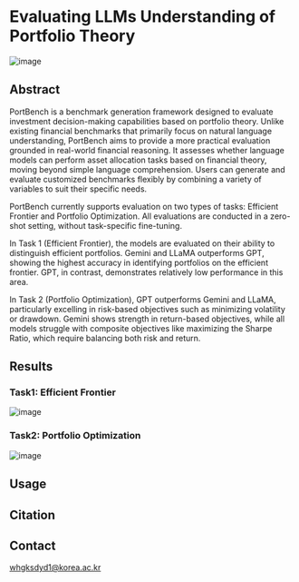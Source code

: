 # Evaluating LLMs Understanding of Portfolio Theory
![image](https://github.com/user-attachments/assets/85d9d99c-1de8-435f-a46d-ccca12cb0a24)

## Abstract
PortBench is a benchmark generation framework designed to evaluate investment decision-making capabilities based on portfolio theory.
Unlike existing financial benchmarks that primarily focus on natural language understanding, PortBench aims to provide a more practical evaluation grounded in real-world financial reasoning.
It assesses whether language models can perform asset allocation tasks based on financial theory, moving beyond simple language comprehension.
Users can generate and evaluate customized benchmarks flexibly by combining a variety of variables to suit their specific needs.

PortBench currently supports evaluation on two types of tasks: Efficient Frontier and Portfolio Optimization.
All evaluations are conducted in a zero-shot setting, without task-specific fine-tuning.

In Task 1 (Efficient Frontier), the models are evaluated on their ability to distinguish efficient portfolios.
Gemini and LLaMA outperforms GPT, showing the highest accuracy in identifying portfolios on the efficient frontier.
GPT, in contrast, demonstrates relatively low performance in this area.

In Task 2 (Portfolio Optimization), GPT outperforms Gemini and LLaMA, particularly excelling in risk-based objectives such as minimizing volatility or drawdown.
Gemini shows strength in return-based objectives, while all models struggle with composite objectives like maximizing the Sharpe Ratio, which require balancing both risk and return.

## Results
### Task1: Efficient Frontier
![image](https://github.com/user-attachments/assets/9967ccdc-7d3f-4d03-9ecd-191d5480ede4)

### Task2: Portfolio Optimization
![image](https://github.com/user-attachments/assets/465f8212-1dee-4da1-8b2c-8cc58440bbfc)

## Usage

## Citation

## Contact
whgksdyd1@korea.ac.kr
